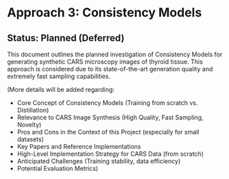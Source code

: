 # Approach 3: Consistency Models

## Status: Planned (Deferred)

This document outlines the planned investigation of Consistency Models for generating synthetic CARS microscopy images of thyroid tissue. This approach is considered due to its state-of-the-art generation quality and extremely fast sampling capabilities.

(More details will be added regarding:
- Core Concept of Consistency Models (Training from scratch vs. Distillation)
- Relevance to CARS Image Synthesis (High Quality, Fast Sampling, Novelty)
- Pros and Cons in the Context of this Project (especially for small datasets)
- Key Papers and Reference Implementations
- High-Level Implementation Strategy for CARS Data (from scratch)
- Anticipated Challenges (Training stability, data efficiency)
- Potential Evaluation Metrics)
